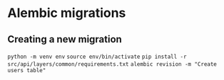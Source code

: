 # Alembic migrations

## Creating a new migration

`python -m venv env`
`source env/bin/activate`
`pip install -r src/api/layers/common/requirements.txt`
`alembic revision -m "Create users table"`
